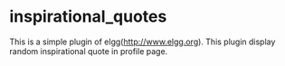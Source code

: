 # inspirational_quotes
This is a simple plugin of elgg(http://www.elgg.org). This plugin display random inspirational quote in profile page.
